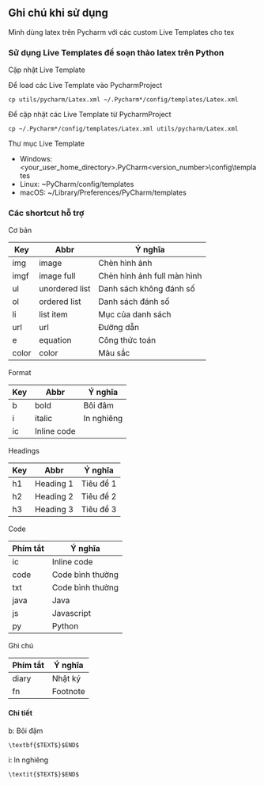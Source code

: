 ## Ghi chú khi sử dụng  

Mình dùng latex trên Pycharm với các custom Live Templates cho tex

### Sử dụng Live Templates để soạn thảo latex trên Python

Cập nhật Live Template

Để load các Live Template vào PycharmProject

```
cp utils/pycharm/Latex.xml ~/.Pycharm*/config/templates/Latex.xml
```

Để cập nhật các Live Template từ PycharmProject

```
cp ~/.Pycharm*/config/templates/Latex.xml utils/pycharm/Latex.xml
```

Thư mục Live Template

* Windows: <your_user_home_directory>\.PyCharm<version_number>\config\templates
* Linux: ~PyCharm<version>/config/templates
* macOS: ~/Library/Preferences/PyCharm<version>/templates

### Các shortcut hỗ trợ

Cơ bản 

| Key   | Abbr           | Ý nghĩa                     |
|-------|----------------|-----------------------------|
| img   | image          | Chèn hình ảnh               |
| imgf  | image full     | Chèn hình ảnh full màn hình |
| ul    | unordered list | Danh sách không đánh số     |
| ol    | ordered list   | Danh sách đánh số           |
| li    | list item      | Mục của danh sách           |
| url   | url            | Đường dẫn                   |
| e     | equation       | Công thức toán              |
| color | color          | Màu sắc                     |


Format 

| Key   | Abbr           | Ý nghĩa                     |
|-------|----------------|-----------------------------|
| b     | bold           | Bôi đâm                     |
| i     | italic         | In nghiêng                  |
| ic    | Inline code    |                             |

Headings

| Key   | Abbr           | Ý nghĩa                     |
|-------|----------------|-----------------------------|
| h1    | Heading 1      | Tiêu đề 1                   |
| h2    | Heading 2      | Tiêu đề 2                   |
| h3    | Heading 3      | Tiêu đề 3                   |

Code

| Phím tắt | Ý nghĩa          |
|----------|------------------|
| ic       | Inline code      |
| code     | Code bình thường |
| txt      | Code bình thường |
| java     | Java             |
| js       | Javascript       |
| py       | Python           |


Ghi chú

| Phím tắt | Ý nghĩa       |
|----------|---------------|
| diary    | Nhật ký       |
| fn       | Footnote      | 

#### Chi tiết 

b: Bôi đậm

```
\textbf{$TEXT$}$END$
```

i: In nghiêng

```
\textit{$TEXT$}$END$
```